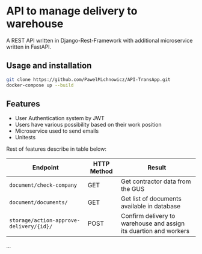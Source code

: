 API to manage delivery to warehouse 
======
A REST API written in Django-Rest-Framework with additional microservice written in FastAPI.

## Usage and installation

```sh
git clone https://github.com/PawelMichnowicz/API-TransApp.git
docker-compose up --build
```


## Features 

- User Authentication system by JWT
- Users have various possibility based on their work position
- Microservice used to send emails
- Unitests 

Rest of features describe in table below:

Endpoint |HTTP Method | Result
-- | -- |--
`document/check-company` | GET | Get contractor data from the GUS
`document/documents/` | GET | Get list of documents available in database
`storage/action-approve-delivery/{id}/`| POST | Confirm delivery to warehouse and assign its duartion and workers
...




